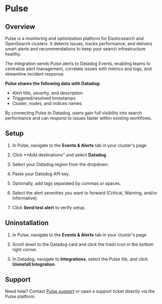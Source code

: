 # Pulse

## Overview

Pulse is a monitoring and optimization platform for Elasticsearch and OpenSearch clusters. It detects issues, tracks performance, and delivers smart alerts and recommendations to keep your search infrastructure healthy.

The integration sends Pulse alerts to Datadog Events, enabling teams to centralize alert management, correlate issues with metrics and logs, and streamline incident response.

**Pulse shares the following data with Datadog:**

-   Alert title, severity, and description
-   Triggered/resolved timestamps
-   Cluster, nodes, and indices names

By connecting Pulse to Datadog, users gain full visibility into search performance and can respond to issues faster within existing workflows.

## Setup

1. In Pulse, navigate to the **Events & Alerts** tab in your cluster's page.

2. Click **Add destinations" and select **Datadog**.

3. Select your Datadog region from the dropdown.

4. Paste your Datadog API key.

5. Optionally, add tags separated by commas or spaces.

6. Select the alert severities you want to forward (Critical, Warning, and/or Informative).

7. Click **Send test alert** to verify setup.


## Uninstallation

1. In Pulse, navigate to the **Events & Alerts** tab in your cluster's page

2. Scroll down to the Datadog card and click the trash icon in the bottom right corner. 

3. In Datadog, navigate to **Integrations**, select the Pulse tile, and click **Uninstall Integration**.

## Support

Need help? Contact [Pulse support][1] or open a support ticket directly via the Pulse platform.


[1]: mailto:info@pulse.support